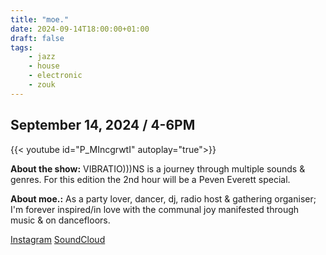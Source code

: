 ```yaml
---
title: "moe."
date: 2024-09-14T18:00:00+01:00
draft: false
tags:
    - jazz
    - house
    - electronic
    - zouk
---
```

## September 14, 2024 / 4-6PM
{{< youtube id="P_MIncgrwtI" autoplay="true">}}

**About the show:**
VIBRATIO)))NS is a journey through multiple sounds & genres. For this edition the 2nd hour will be a Peven Everett special.

**About moe.:**
As a party lover, dancer, dj, radio host & gathering organiser; I'm forever inspired/in love with the communal joy manifested through music & on dancefloors.

[Instagram](https://www.instagram.com/moe.elamin/)
[SoundCloud](https://soundcloud.com/moeelamin)

